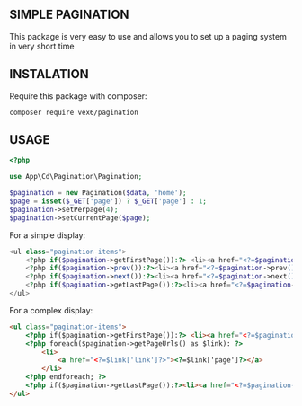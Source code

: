 ## SIMPLE PAGINATION

This package is very easy to use and allows you to set up a paging system in very short time

## INSTALATION

Require this package with composer:

```
composer require vex6/pagination
```

## USAGE

```php
<?php

use App\Cd\Pagination\Pagination;

$pagination = new Pagination($data, 'home');
$page = isset($_GET['page']) ? $_GET['page'] : 1;
$pagination->setPerpage(4);
$pagination->setCurrentPage($page);
```

For a simple display:

```php
<ul class="pagination-items">
    <?php if($pagination->getFirstPage()):?> <li><a href="<?=$pagination->getFirstPage()?>"><<</a></li><?php endif; ?>
    <?php if($pagination->prev()):?><li><a href="<?=$pagination->prev()?>">&larr;</a></li><?php endif; ?>
    <?php if($pagination->next()):?><li><a href="<?=$pagination->next()?>">&rarr;</a></li><?php endif; ?>
    <?php if($pagination->getLastPage()):?><li><a href="<?=$pagination->getLastPage()?>"> >></a></li><?php endif; ?>
</ul>
```

For a complex display:

```html
<ul class="pagination-items">
    <?php if($pagination->getFirstPage()):?> <li><a href="<?=$pagination->getFirstPage()?>"><<</a></li><?php endif; ?>
    <?php foreach($pagination->getPageUrls() as $link): ?>
        <li>
            <a href="<?=$link['link']?>"><?=$link['page']?></a>
        </li>
    <?php endforeach; ?>
    <?php if($pagination->getLastPage()):?><li><a href="<?=$pagination->getLastPage()?>"> >></a></li><?php endif; ?>
</ul>
```